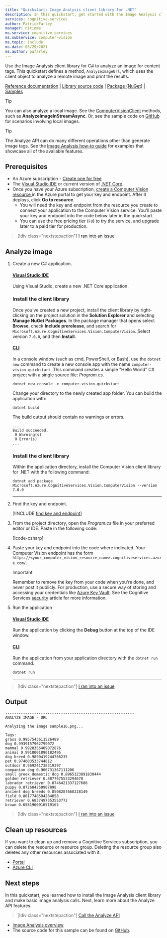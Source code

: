 ```yaml
---
title: "Quickstart: Image Analysis client library for .NET"
description: In this quickstart, get started with the Image Analysis client library for .NET.
services: cognitive-services
author: PatrickFarley
manager: nitinme
ms.service: cognitive-services
ms.subservice: computer-vision
ms.topic: include
ms.date: 03/29/2021
ms.author: pafarley
---
```

 
<a name="HOLTop"></a>

Use the Image Analysis client library for C# to analyze an image for content tags. This quickstart defines a method, `AnalyzeImageUrl`, which uses the client object to analyze a remote image and print the results. 

[Reference documentation](/dotnet/api/overview/azure/cognitiveservices/client/computervision) | [Library source code](https://github.com/Azure/azure-sdk-for-net/tree/master/sdk/cognitiveservices/Vision.ComputerVision) | [Package (NuGet)](https://www.nuget.org/packages/Microsoft.Azure.CognitiveServices.Vision.ComputerVision/) | [Samples](https://azure.microsoft.com/resources/samples/?service=cognitive-services&term=vision&sort=0)

> [!TIP]
> You can also analyze a local image. See the [ComputerVisionClient](/dotnet/api/microsoft.azure.cognitiveservices.vision.computervision.computervisionclient) methods, such as **AnalyzeImageInStreamAsync**. Or, see the sample code on [GitHub](https://github.com/Azure-Samples/cognitive-services-quickstart-code/blob/master/dotnet/ComputerVision/ImageAnalysisQuickstart.cs) for scenarios involving local images.

> [!TIP]
> The Analyze API can do many different operations other than generate image tags. See the [Image Analysis how-to guide](../../how-to/call-analyze-image.md) for examples that showcase all of the available features.

## Prerequisites

* An Azure subscription - [Create one for free](https://azure.microsoft.com/free/cognitive-services/)
* The [Visual Studio IDE](https://visualstudio.microsoft.com/vs/) or current version of [.NET Core](https://dotnet.microsoft.com/download/dotnet-core).
* Once you have your Azure subscription, <a href="https://portal.azure.com/#create/Microsoft.CognitiveServicesComputerVision"  title="Create a Computer Vision resource"  target="_blank">create a Computer Vision resource </a> in the Azure portal to get your key and endpoint. After it deploys, click **Go to resource**.
    * You will need the key and endpoint from the resource you create to connect your application to the Computer Vision service. You'll paste your key and endpoint into the code below later in the quickstart.
    * You can use the free pricing tier (`F0`) to try the service, and upgrade later to a paid tier for production.

> [!div class="nextstepaction"]
> <a href="https://microsoft.qualtrics.com/jfe/form/SV_0Cl5zkG3CnDjq6O?PLanguage=CSHARP&Pillar=Vision&Product=Image-analysis&Page=quickstart&Section=Prerequisites" target="_target">I ran into an issue</a>

## Analyze image

1. Create a new C# application.

    #### [Visual Studio IDE](#tab/visual-studio)

    Using Visual Studio, create a new .NET Core application. 

    ### Install the client library 

    Once you've created a new project, install the client library by right-clicking on the project solution in the **Solution Explorer** and selecting **Manage NuGet Packages**. In the package manager that opens select **Browse**, check **Include prerelease**, and search for `Microsoft.Azure.CognitiveServices.Vision.ComputerVision`. Select version `7.0.0`, and then **Install**. 

    #### [CLI](#tab/cli)

    In a console window (such as cmd, PowerShell, or Bash), use the `dotnet new` command to create a new console app with the name `computer-vision-quickstart`. This command creates a simple "Hello World" C# project with a single source file: *Program.cs*.

    ```console
    dotnet new console -n computer-vision-quickstart
    ```

    Change your directory to the newly created app folder. You can build the application with:

    ```console
    dotnet build
    ```

    The build output should contain no warnings or errors. 

    ```console
    ...
    Build succeeded.
     0 Warning(s)
     0 Error(s)
    ...
    ```

    ### Install the client library

    Within the application directory, install the Computer Vision client library for .NET with the following command:

    ```console
    dotnet add package Microsoft.Azure.CognitiveServices.Vision.ComputerVision --version 7.0.0
    ```

    ---

1. Find the key and endpoint.

    [!INCLUDE [find key and endpoint](../find-key.md)]

1. From the project directory, open the *Program.cs* file in your preferred editor or IDE. Paste in the following code:

   [!code-csharp[](~/cognitive-services-quickstart-code/dotnet/ComputerVision/ImageAnalysisQuickstart-single.cs?name=snippet_single)]

1. Paste your key and endpoint into the code where indicated. Your Computer Vision endpoint has the form `https://<your_computer_vision_resource_name>.cognitiveservices.azure.com/`.

   > [!IMPORTANT]
   > Remember to remove the key from your code when you're done, and never post it publicly. For production, use a secure way of storing and accessing your credentials like [Azure Key Vault](../../../../key-vault/general/overview.md). See the Cognitive Services [security](../../../cognitive-services-security.md) article for more information.

1. Run the application

   #### [Visual Studio IDE](#tab/visual-studio)

   Run the application by clicking the **Debug** button at the top of the IDE window.

   #### [CLI](#tab/cli)

   Run the application from your application directory with the `dotnet run` command.

   ```dotnet
   dotnet run
   ```

   ---

> [!div class="nextstepaction"]
> <a href="https://microsoft.qualtrics.com/jfe/form/SV_0Cl5zkG3CnDjq6O?PLanguage=CSHARP&Pillar=Vision&Product=Image-analysis&Page=quickstart&Section=Analyze-image" target="_target">I ran into an issue</a>

## Output

```console
----------------------------------------------------------
ANALYZE IMAGE - URL

Analyzing the image sample16.png...

Tags:
grass 0.9957543611526489
dog 0.9939157962799072
mammal 0.9928356409072876
animal 0.9918001890182495
dog breed 0.9890419244766235
pet 0.974603533744812
outdoor 0.969241738319397
companion dog 0.906731367111206
small greek domestic dog 0.8965123891830444
golden retriever 0.8877675533294678
labrador retriever 0.8746421337127686
puppy 0.872604250907898
ancient dog breeds 0.8508287668228149
field 0.8017748594284058
retriever 0.6837497353553772
brown 0.6581960916519165
```

> [!div class="nextstepaction"]
> <a href="https://microsoft.qualtrics.com/jfe/form/SV_0Cl5zkG3CnDjq6O?PLanguage=CSHARP&Pillar=Vision&Product=Image-analysis&Page=quickstart&Section=Output" target="_target">I ran into an issue</a>

## Clean up resources

If you want to clean up and remove a Cognitive Services subscription, you can delete the resource or resource group. Deleting the resource group also deletes any other resources associated with it.

* [Portal](../../../cognitive-services-apis-create-account.md#clean-up-resources)
* [Azure CLI](../../../cognitive-services-apis-create-account-cli.md#clean-up-resources)

## Next steps

In this quickstart, you learned how to install the Image Analysis client library and make basic image analysis calls. Next, learn more about the Analyze API features.


> [!div class="nextstepaction"]
>[Call the Analyze API](../../how-to/call-analyze-image.md)

* [Image Analysis overview](../../overview-image-analysis.md)
* The source code for this sample can be found on [GitHub](https://github.com/Azure-Samples/cognitive-services-quickstart-code/blob/master/dotnet/ComputerVision/ImageAnalysisQuickstart.cs).
